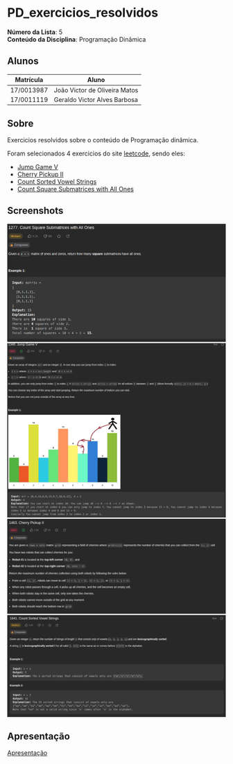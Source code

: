 # PD_exercicios_resolvidos

**Número da Lista**: 5<br>
**Conteúdo da Disciplina**: Programação Dinâmica<br>

## Alunos

| Matrícula  | Aluno                         |
| ---------- | ----------------------------- |
| 17/0013987 | João Victor de Oliveira Matos |
| 17/0011119 | Geraldo Victor Alves Barbosa  |

## Sobre

Exercicios resolvidos sobre o conteúdo de Programação dinâmica.

Foram selecionados 4 exercicios do site [leetcode](https://leetcode.com/), sendo eles:

-   [Jump Game V](https://leetcode.com/problems/jump-game-v/)
-   [Cherry Pickup II](https://leetcode.com/problems/cherry-pickup-ii/)
-   [Count Sorted Vowel Strings](https://leetcode.com/problems/count-sorted-vowel-strings/)
-   [Count Square Submatrices with All Ones](https://leetcode.com/problems/count-square-submatrices-with-all-ones/)

## Screenshots

![Screenshot 1](assets/1277.png)
![Screenshot 1](assets/1340.png)
![Screenshot 1](assets/1463.png)
![Screenshot 1](assets/1641.png)

## Apresentação

[Apresentação](https://github.com/projeto-de-algoritmos/PD_exercicios_resolvidos/blob/master/Reuni%C3%A3o%20em%20_General_-20230206_112629-Meeting%20Recording.mp4)
